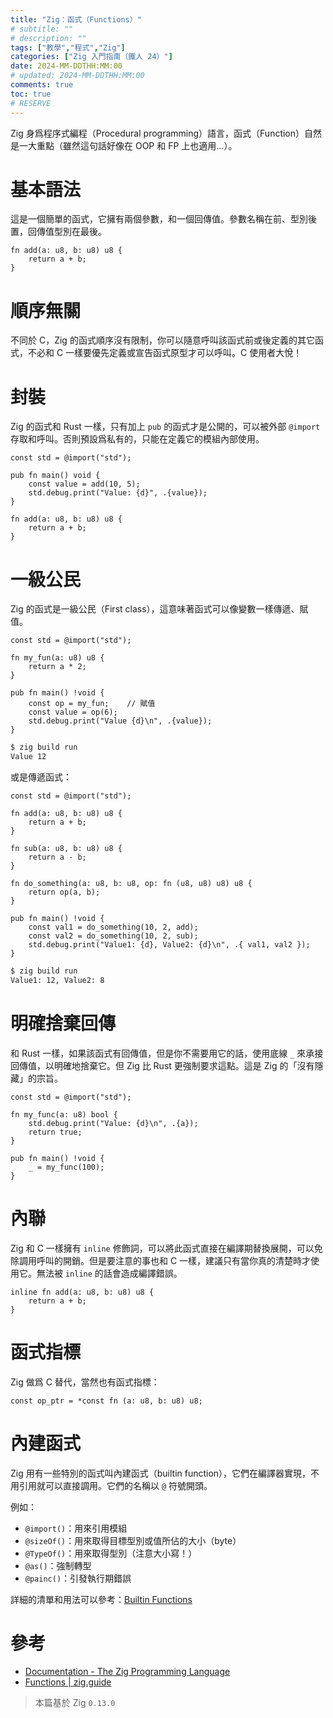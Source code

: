 ```yaml
---
title: "Zig：函式（Functions）"
# subtitle: ""
# description: ""
tags: ["教學","程式","Zig"]
categories: ["Zig 入門指南（鐵人 24）"]
date: 2024-MM-DDTHH:MM:00
# updated: 2024-MM-DDTHH:MM:00
comments: true
toc: true
# RESERVE
---
```


Zig 身爲程序式編程（Procedural programming）語言，函式（Function）自然是一大重點（雖然這句話好像在 OOP 和 FP 上也適用...）。

<!-- more -->

# 基本語法

這是一個簡單的函式，它擁有兩個參數，和一個回傳值。參數名稱在前、型別後置，回傳值型別在最後。

```zig
fn add(a: u8, b: u8) u8 {
    return a + b;
}
```

# 順序無關

不同於 C，Zig 的函式順序沒有限制，你可以隨意呼叫該函式前或後定義的其它函式，不必和 C 一樣要優先定義或宣告函式原型才可以呼叫。C 使用者大悅！

# 封裝

Zig 的函式和 Rust 一樣，只有加上 `pub` 的函式才是公開的，可以被外部 `@import` 存取和呼叫。否則預設爲私有的，只能在定義它的模組內部使用。

```zig
const std = @import("std");

pub fn main() void {
    const value = add(10, 5);
    std.debug.print("Value: {d}", .{value});
}

fn add(a: u8, b: u8) u8 {
    return a + b;
}

```

# 一級公民

Zig 的函式是一級公民（First class），這意味著函式可以像變數一樣傳遞、賦值。

```zig
const std = @import("std");

fn my_fun(a: u8) u8 {
    return a * 2;
}

pub fn main() !void {
    const op = my_fun;    // 賦值
    const value = op(6);
    std.debug.print("Value {d}\n", .{value});
}

```

```bash
$ zig build run
Value 12
```

或是傳遞函式：

```zig
const std = @import("std");

fn add(a: u8, b: u8) u8 {
    return a + b;
}

fn sub(a: u8, b: u8) u8 {
    return a - b;
}

fn do_something(a: u8, b: u8, op: fn (u8, u8) u8) u8 {
    return op(a, b);
}

pub fn main() !void {
    const val1 = do_something(10, 2, add);
    const val2 = do_something(10, 2, sub);
    std.debug.print("Value1: {d}, Value2: {d}\n", .{ val1, val2 });
}

```

```bash
$ zig build run
Value1: 12, Value2: 8
```

# 明確捨棄回傳

和 Rust 一樣，如果該函式有回傳值，但是你不需要用它的話，使用底線 `_` 來承接回傳值，以明確地捨棄它。但 Zig 比 Rust 更強制要求這點。這是 Zig 的「沒有隱藏」的宗旨。

```zig
const std = @import("std");

fn my_func(a: u8) bool {
    std.debug.print("Value: {d}\n", .{a});
    return true;
}

pub fn main() !void {
    _ = my_func(100);
}

```

# 內聯

Zig 和 C 一樣擁有 `inline` 修飾詞，可以將此函式直接在編譯期替換展開，可以免除調用呼叫的開銷。但是要注意的事也和 C 一樣，建議只有當你真的清楚時才使用它。無法被 `inline` 的話會造成編譯錯誤。

```zig
inline fn add(a: u8, b: u8) u8 {
    return a + b;
}
```

# 函式指標

Zig 做爲 C 替代，當然也有函式指標：

```zig
const op_ptr = *const fn (a: u8, b: u8) u8;
```

# 內建函式

Zig 用有一些特別的函式叫內建函式（builtin function），它們在編譯器實現，不用引用就可以直接調用。它們的名稱以 `@` 符號開頭。

例如：

- `@import()`：用來引用模組
- `@sizeOf()`：用來取得目標型別或值所佔的大小（byte）
- `@TypeOf()`：用來取得型別（注意大小寫！）
- `@as()`：強制轉型
- `@painc()`：引發執行期錯誤

詳細的清單和用法可以參考：[Builtin Functions](https://ziglang.org/documentation/0.13.0/#Builtin-Functions)

# 參考

- [Documentation - The Zig Programming Language](https://ziglang.org/documentation/0.13.0/#Functions)
- [Functions | zig.guide](https://zig.guide/language-basics/functions)

> 本篇基於 Zig `0.13.0`
